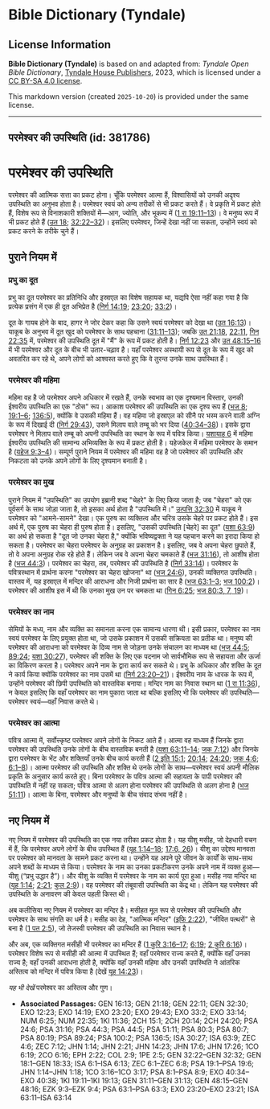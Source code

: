 # Bible Dictionary (Tyndale)

## License Information

**Bible Dictionary (Tyndale)** is based on and adapted from: _Tyndale Open Bible Dictionary_, [Tyndale House Publishers](https://tyndaleopenresources.com/), 2023, which is licensed under a [CC BY-SA 4.0 license](https://creativecommons.org/licenses/by-sa/4.0/legalcode.en).

This markdown version (created `2025-10-20`) is provided under the same license.



--------------------------------

## परमेश्वर की उपस्थिति (id: 381786)

परमेश्वर की उपस्थिति
====================

परमेश्वर की आत्मिक सत्ता का प्रकट होना। चूँकि परमेश्वर आत्मा हैं, विश्वासियों को उनकी अदृश्य उपस्थिति का अनुभव होता है। परमेश्वर स्वयं को अन्य तरीकों से भी प्रकट करते हैं। वे प्रकृति में प्रकट होते हैं, विशेष रूप से विनाशकारी शक्तियों में—आग, ज्योति, और भूकम्प में ([1 रा 19:11–13](https://ref.ly/1Kgs19:11-1Kgs19:13))। वे मनुष्य रूप में भी प्रकट होते हैं ([उत 18](https://ref.ly/Gen18:1-Gen18:33); [32:22–32](https://ref.ly/Gen32:22-Gen32:32))। इसलिए परमेश्वर, जिन्हें देखा नहीं जा सकता, उन्होंने स्वयं को प्रकट करने के तरीके चुने हैं।

पुराने नियम में
---------------

### प्रभु का दूत

प्रभु का दूत परमेश्वर का प्रतिनिधि और इस्राएल का विशेष सहायक था, यद्यपि ऐसा नहीं कहा गया है कि प्रत्येक प्रसंग में एक ही दूत अभिप्रेत है ([निर्ग 14:19](https://ref.ly/Exod14:19); [23:20](https://ref.ly/Exod23:20); [33:2](https://ref.ly/Exod33:2))। 

दूत के गायब होने के बाद, हागर ने जोर देकर कहा कि उसने स्वयं परमेश्वर को देखा था ([उत 16:13](https://ref.ly/Gen16:13))। याकूब के अनुभव में दूत खुद को परमेश्वर के साथ पहचाना ([31:11–13](https://ref.ly/Gen31:11-Gen31:13)); जबकि [उत 21:18](https://ref.ly/Gen21:18), [22:11](https://ref.ly/Gen22:11), [गिन 22:35](https://ref.ly/Num22:35) में, परमेश्वर की उपस्थिति दूत में "मैं" के रूप में प्रकट होती है। [निर्ग 12:23](https://ref.ly/Exod12:23) और [उत 48:15–16](https://ref.ly/Gen48:15-Gen48:16) में भी परमेश्वर और दूत के बीच भी उतार\-चढ़ाव है। यहाँ परमेश्वर अस्थायी रूप से दूत के रूप में खुद को अवतरित कर रहे थे, अपने लोगों को आश्वस्त करते हुए कि वे तुरन्त उनके साथ उपस्थित हैं।

### परमेश्वर की महिमा

महिमा वह है जो परमेश्वर अपने अधिकार में रखते हैं, उनके स्वभाव का एक दृश्यमान विस्तार, उनकी ईश्वरीय उपस्थिति का एक "ठोस" रूप। आकाश परमेश्वर की उपस्थिति का एक दृश्य रूप हैं ([भज 8](https://ref.ly/Ps8:1-Ps8:9); [19:1–6](https://ref.ly/Ps19:1-Ps19:6); [136:5](https://ref.ly/Ps136:5)), क्योंकि वे उसकी महिमा हैं। वह महिमा जो इस्राएल को सीनै पर भस्म करने वाली अग्नि के रूप में दिखाई दी ([निर्ग 29:43](https://ref.ly/Exod29:43)), उसने मिलाप वाले तम्बू को भर दिया ([40:34–38](https://ref.ly/Exod40:34-Exod40:38))। इसके द्वारा परमेश्वर ने मिलाप वाले तम्बू को अपनी उपस्थिति का स्थान के रूप में पवित्र किया। [यशायाह 6](https://ref.ly/Isa6:1-Isa6:13) में महिमा ईश्वरीय उपस्थिति की सामान्य अभिव्यक्ति के रूप में प्रकट होती है। यहेजकेल में महिमा परमेश्वर के समान है ([यहेज 9:3–4](https://ref.ly/Ezek9:3-Ezek9:4))। सम्पूर्ण पुराने नियम में परमेश्वर की महिमा वह है जो परमेश्वर की उपस्थिति और निकटता को उनके अपने लोगों के लिए दृश्यमान बनाती है।

### परमेश्वर का मुख

पुराने नियम में "उपस्थिति" का उपयोग इब्रानी शब्द "चेहरे" के लिए किया जाता है; जब "चेहरा" को एक पूर्वसर्ग के साथ जोड़ा जाता है, तो इसका अर्थ होता है "उपस्थिति में।" [उत्पत्ति 32:30](https://ref.ly/Gen32:30) में याकूब ने परमेश्वर को "आमने\-सामने" देखा। एक पुरुष का व्यक्तित्व और चरित्र उसके चेहरे पर प्रकट होते हैं। इस अर्थ में, एक पुरुष का चेहरा ही पुरुष होता है। इसलिए, "उसकी उपस्थिति \[चेहरे] का दूत" ([यशा 63:9](https://ref.ly/Isa63:9)) का अर्थ हो सकता है "दूत जो उनका चेहरा है," क्योंकि भविष्यद्वक्ता ने यह पहचान करने का इरादा किया हो सकता है। परमेश्वर का चेहरा परमेश्वर के अनुग्रह का प्रकाशन है। इसलिए, जब वे अपना चेहरा छुपाते हैं, तो वे अपना अनुग्रह रोक रहे होते हैं। लेकिन जब वे अपना चेहरा चमकाते हैं ([भज 31:16](https://ref.ly/Ps31:16)), तो आशीष होता है ([भज 44:3](https://ref.ly/Ps44:3))। परमेश्वर का चेहरा, तब, परमेश्वर की उपस्थिति है ([निर्ग 33:14](https://ref.ly/Exod33:14))। परमेश्वर के पवित्रस्थान में प्रार्थना करना "परमेश्वर का चेहरा खोजना" था ([भज 24:6](https://ref.ly/Ps24:6)), उनकी व्यक्तिगत उपस्थिति। वास्तव में, यह इस्राएल में मन्दिर की आराधना और निजी प्रार्थना का सार है ([भज 63:1–3](https://ref.ly/Ps63:1-Ps63:3); [भज 100:2](https://ref.ly/Ps100:2))। परमेश्वर की आशीष इस में थी कि उनका मुख उन पर चमकता था ([गिन 6:25](https://ref.ly/Num6:25); [भज 80:3, 7, 19](https://ref.ly/Ps80:3,Ps80:7,Ps80:19))।

### परमेश्वर का नाम

सेमियों के मध्य, नाम और व्यक्ति का समानता करना एक सामान्य धारणा थी। इसी प्रकार, परमेश्वर का नाम स्वयं परमेश्वर के लिए प्रयुक्त होता था, जो उसके प्रकाशन में उसकी सक्रियता का प्रतीक था। मनुष्य की परमेश्वर की आराधना को परमेश्वर के दिव्य नाम से जोड़ना उनके संचालन का माध्यम था ([भज 44:5](https://ref.ly/Ps44:5); [89:24](https://ref.ly/Ps89:24); [यशा 30:27](https://ref.ly/Isa30:27)), परमेश्वर की शक्ति के लिए एक पदनाम जो सार्वभौमिक रूप से सहायता और ऊर्जा का विकिरण करता है। परमेश्वर अपने नाम के द्वारा कार्य कर सकते थे। प्रभु के अधिकार और शक्ति के दूत ने कार्य किया क्योंकि परमेश्वर का नाम उसमें था ([निर्ग 23:20–21](https://ref.ly/Exod23:20-Exod23:21))। ईश्वरीय नाम के धारक के रूप में, उन्होंने परमेश्वर की छिपी उपस्थिति को वास्तविक बनाया। मन्दिर नाम का निवास स्थान था ([1 रा 11:36](https://ref.ly/1Kgs11:36)), न केवल इसलिए कि वहाँ परमेश्वर का नाम पुकारा जाता था बल्कि इसलिए भी कि परमेश्वर की उपस्थिति—परमेश्वर स्वयं—वहाँ निवास करते थे।

### परमेश्वर का आत्मा

पवित्र आत्मा में, सर्वोत्त्कृष्ट परमेश्वर अपने लोगों के निकट आते हैं। आत्मा वह माध्यम हैं जिनके द्वारा परमेश्वर की उपस्थिति उनके लोगों के बीच वास्तविक बनती है ([यशा 63:11–14](https://ref.ly/Isa63:11-Isa63:14); [जक 7:12](https://ref.ly/Zech7:12)) और जिनके द्वारा परमेश्वर के भेंट और शक्तियाँ उनके बीच कार्य करती हैं ([2 इति 15:1](https://ref.ly/2Chr15:1); [20:14](https://ref.ly/2Chr20:14); [24:20](https://ref.ly/2Chr24:20); [जक 4:6](https://ref.ly/Zech4:6); [6:1–8](https://ref.ly/Zech6:1-Zech6:8))। आत्मा परमेश्वर की उपस्थिति और शक्ति थे उनके लोगों के साथ—परमेश्वर स्वयं अपनी मौलिक प्रकृति के अनुसार कार्य करते हुए। बिना परमेश्वर के पवित्र आत्मा की सहायता के पापी परमेश्वर की उपस्थिति में नहीं रह सकता; पवित्र आत्मा से अलग होना परमेश्वर की उपस्थिति से अलग होना है ([भज 51:11](https://ref.ly/Ps51:11))। आत्मा के बिना, परमेश्वर और मनुष्यों के बीच संवाद संभव नहीं है।

नए नियम में
-----------

नए नियम में परमेश्वर की उपस्थिति का एक नया तरीका प्रकट होता है। यह यीशु मसीह, जो देहधारी वचन में हैं, कि परमेश्वर अपने लोगों के बीच उपस्थित हैं ([यूह 1:14–18](https://ref.ly/John1:14-John1:18); [17:6, 26](https://ref.ly/John17:6,John17:26))। यीशु का उद्देश्य मानवता पर परमेश्वर को मानवता के सामने प्रकट करना था। उन्होंने यह अपने पूरे जीवन के कार्यों के साथ\-साथ अपने शब्दों के माध्यम से किया। परमेश्वर के नाम का उनका प्रकटीकरण उनके अपने नाम में व्यक्त हुआ—यीशु (“प्रभु उद्धार है”)। और यीशु के व्यक्ति में परमेश्वर के नाम का कार्य पूरा हुआ। मसीह नया मन्दिर था ([यूह 1:14](https://ref.ly/John1:14); [2:21](https://ref.ly/John2:21); [कुल 2:9](https://ref.ly/Col2:9))। वह परमेश्वर की तंबूवासी उपस्थिति का केंद्र था। लेकिन यह परमेश्वर की उपस्थिति के अनावरण की केवल पहली किस्त थी। 

अब कलीसिया नए नियम में परमेश्वर का मन्दिर है। मसीहत मूल रूप से परमेश्वर की उपस्थिति और परमेश्वर के साथ संगति का धर्म है। मसीह का देह, "आत्मिक मन्दिर" ([इफि 2:22](https://ref.ly/Eph2:22)), "जीवित पत्थरों" से बना है ([1 पत 2:5](https://ref.ly/1Pet2:5)), जो तेजस्वी परमेश्वर की उपस्थिति का निवास स्थान है।

और अब, एक व्यक्तिगत मसीही भी परमेश्वर का मन्दिर हैं ([1 कुरि 3:16–17](https://ref.ly/1Cor3:16-1Cor3:17); [6:19](https://ref.ly/1Cor6:19); [2 कुरि 6:16](https://ref.ly/2Cor6:16))। परमेश्वर विशेष रूप से मसीही की आत्मा में उपस्थित हैं; वहाँ परमेश्वर राज्य करते हैं, क्योंकि वहाँ उनका राज्य है; वहाँ उनकी आराधना होती है, क्योंकि वहाँ उनकी महिमा और उनकी उपस्थिति ने आंतरिक अस्तित्व को मन्दिर में पवित्र किया है (देखें [यूह 14:23](https://ref.ly/John14:23))।

*यह भी देखें* परमेश्वर का अस्तित्व और गुण।

* **Associated Passages:** GEN 16:13; GEN 21:18; GEN 22:11; GEN 32:30; EXO 12:23; EXO 14:19; EXO 23:20; EXO 29:43; EXO 33:2; EXO 33:14; NUM 6:25; NUM 22:35; 1KI 11:36; 2CH 15:1; 2CH 20:14; 2CH 24:20; PSA 24:6; PSA 31:16; PSA 44:3; PSA 44:5; PSA 51:11; PSA 80:3; PSA 80:7; PSA 80:19; PSA 89:24; PSA 100:2; PSA 136:5; ISA 30:27; ISA 63:9; ZEC 4:6; ZEC 7:12; JHN 1:14; JHN 2:21; JHN 14:23; JHN 17:6; JHN 17:26; 1CO 6:19; 2CO 6:16; EPH 2:22; COL 2:9; 1PE 2:5; GEN 32:22–GEN 32:32; GEN 18:1–GEN 18:33; ISA 6:1–ISA 6:13; ZEC 6:1–ZEC 6:8; PSA 19:1–PSA 19:6; JHN 1:14–JHN 1:18; 1CO 3:16–1CO 3:17; PSA 8:1–PSA 8:9; EXO 40:34–EXO 40:38; 1KI 19:11–1KI 19:13; GEN 31:11–GEN 31:13; GEN 48:15–GEN 48:16; EZK 9:3–EZK 9:4; PSA 63:1–PSA 63:3; EXO 23:20–EXO 23:21; ISA 63:11–ISA 63:14


